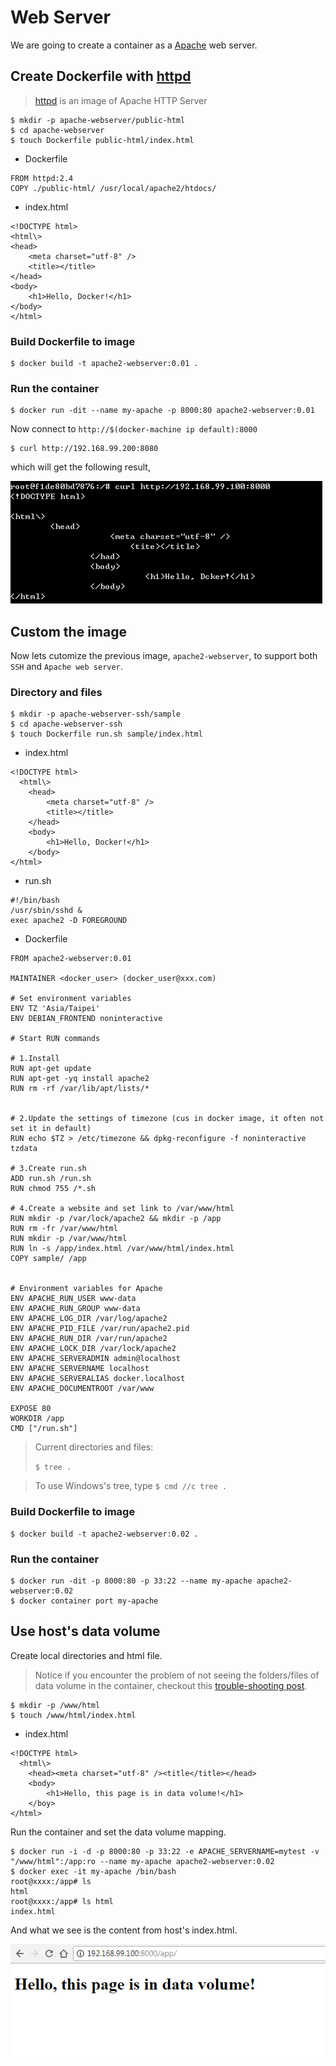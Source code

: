 # Web Server

We are going to create a container as a [Apache](https://httpd.apache.org/) web server.  

## Create Dockerfile with [httpd](https://hub.docker.com/_/httpd/)

> [httpd](https://hub.docker.com/_/httpd/) is an image of Apache HTTP Server

```
$ mkdir -p apache-webserver/public-html
$ cd apache-webserver
$ touch Dockerfile public-html/index.html
```

* Dockerfile

```
FROM httpd:2.4
COPY ./public-html/ /usr/local/apache2/htdocs/
```

* index.html

```
<!DOCTYPE html>
<html\>
<head>
    <meta charset="utf-8" />
    <title></title>
</head>
<body>
    <h1>Hello, Docker!</h1>
</body> 
</html>
```

### Build Dockerfile to image

```
$ docker build -t apache2-webserver:0.01 .
```

### Run the container

```
$ docker run -dit --name my-apache -p 8000:80 apache2-webserver:0.01
```

Now connect to `http://$(docker-machine ip default):8000`

```
$ curl http://192.168.99.200:8080
```

which will get the following result,

![](assets/001.png)


## Custom the image

Now lets cutomize the previous image, `apache2-webserver`, to support both `SSH` and `Apache web server`.

### Directory and files


```
$ mkdir -p apache-webserver-ssh/sample
$ cd apache-webserver-ssh
$ touch Dockerfile run.sh sample/index.html
```

* index.html

```
<!DOCTYPE html>
  <html\>
    <head>
        <meta charset="utf-8" />
        <title></title>
    </head>
    <body>
        <h1>Hello, Docker!</h1>
    </body> 
</html>
```


* run.sh

```
#!/bin/bash
/usr/sbin/sshd &
exec apache2 -D FOREGROUND
``` 


* Dockerfile

```
FROM apache2-webserver:0.01

MAINTAINER <docker_user> (docker_user@xxx.com)

# Set environment variables
ENV TZ 'Asia/Taipei'
ENV DEBIAN_FRONTEND noninteractive

# Start RUN commands

# 1.Install
RUN apt-get update
RUN apt-get -yq install apache2
RUN rm -rf /var/lib/apt/lists/*


# 2.Update the settings of timezone (cus in docker image, it often not set it in default)
RUN echo $TZ > /etc/timezone && dpkg-reconfigure -f noninteractive tzdata

# 3.Create run.sh
ADD run.sh /run.sh
RUN chmod 755 /*.sh

# 4.Create a website and set link to /var/www/html
RUN mkdir -p /var/lock/apache2 && mkdir -p /app
RUN rm -fr /var/www/html
RUN mkdir -p /var/www/html
RUN ln -s /app/index.html /var/www/html/index.html
COPY sample/ /app


# Environment variables for Apache
ENV APACHE_RUN_USER www-data 
ENV APACHE_RUN_GROUP www-data 
ENV APACHE_LOG_DIR /var/log/apache2 
ENV APACHE_PID_FILE /var/run/apache2.pid
ENV APACHE_RUN_DIR /var/run/apache2 
ENV APACHE_LOCK_DIR /var/lock/apache2 
ENV APACHE_SERVERADMIN admin@localhost 
ENV APACHE_SERVERNAME localhost 
ENV APACHE_SERVERALIAS docker.localhost 
ENV APACHE_DOCUMENTROOT /var/www 

EXPOSE 80
WORKDIR /app
CMD ["/run.sh"]

```



> Current directories and files:
>
> `$ tree .`
> 

> To use Windows's tree, type `$ cmd //c tree .`


### Build Dockerfile to image

```
$ docker build -t apache2-webserver:0.02 .
```

### Run the container

```
$ docker run -dit -p 8000:80 -p 33:22 --name my-apache apache2-webserver:0.02
$ docker container port my-apache
```


## Use host's data volume

Create local directories and html file.

> Notice if you encounter the problem of not seeing the folders/files of data volume in the container, checkout this [trouble-shooting post](http://karatejb.blogspot.com/2018/07/docker-trouble-shooting-cannot-mount.html).

```
$ mkdir -p /www/html
$ touch /www/html/index.html
```

* index.html

```
<!DOCTYPE html>
  <html\>
    <head><meta charset="utf-8" /><title</title></head>
    <body>
        <h1>Hello, this page is in data volume!</h1>
    </boy> 
</html>

```


Run the container and set the data volume mapping.

```
$ docker run -i -d -p 8000:80 -p 33:22 -e APACHE_SERVERNAME=mytest -v "/www/html":/app:ro --name my-apache apache2-webserver:0.02
$ docker exec -it my-apache /bin/bash
root@xxxx:/app# ls
html
root@xxxx:/app# ls html
index.html
```

And what we see is the content from host's index.html.

![](assets/003.png)


